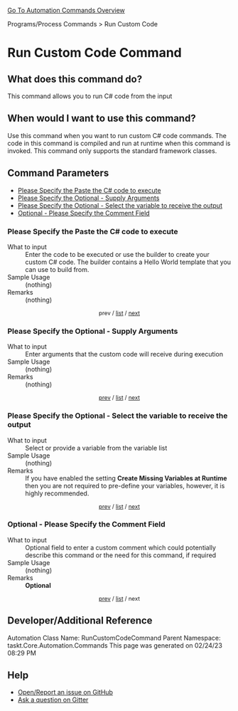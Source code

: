 <!--TITLE: Run Custom Code Command -->
<!-- SUBTITLE: a command in the Programs/Process Commands group. -->
[Go To Automation Commands Overview](/automation-commands.md)


Programs/Process Commands &gt; Run Custom Code


# Run Custom Code Command


## What does this command do?
This command allows you to run C# code from the input


## When would I want to use this command?
Use this command when you want to run custom C# code commands.  The code in this command is compiled and run at runtime when this command is invoked.  This command only supports the standard framework classes.


<a id="param_list"></a>
## Command Parameters
- [Please Specify the Paste the C# code to execute](#param_0)
- [Please Specify the Optional - Supply Arguments](#param_1)
- [Please Specify the Optional - Select the variable to receive the output](#param_2)
- [Optional - Please Specify the Comment Field](#param_3)


<a id="param_0"></a>
### Please Specify the Paste the C# code to execute


<dl>
<dt>What to input</dt><dd>Enter the code to be executed or use the builder to create your custom C# code.  The builder contains a Hello World template that you can use to build from.</dd>
<dt>Sample Usage</dt><dd>(nothing)</dd>
<dt>Remarks</dt><dd>(nothing)</dd>
</dl>




<div style="font-size: 90%; text-align: center">


prev / [list](#param_list) / [next](#param_1)


</div>


<a id="param_1"></a>
### Please Specify the Optional - Supply Arguments


<dl>
<dt>What to input</dt><dd>Enter arguments that the custom code will receive during execution</dd>
<dt>Sample Usage</dt><dd>(nothing)</dd>
<dt>Remarks</dt><dd>(nothing)</dd>
</dl>




<div style="font-size: 90%; text-align: center">


[prev](#param_1) / [list](#param_list) / [next](#param_2)


</div>


<a id="param_2"></a>
### Please Specify the Optional - Select the variable to receive the output


<dl>
<dt>What to input</dt><dd>Select or provide a variable from the variable list</dd>
<dt>Sample Usage</dt><dd>(nothing)</dd>
<dt>Remarks</dt><dd>If you have enabled the setting <strong>Create Missing Variables at Runtime</strong> then you are not required to pre-define your variables, however, it is highly recommended.</dd>
</dl>




<div style="font-size: 90%; text-align: center">


[prev](#param_2) / [list](#param_list) / [next](#param_3)


</div>


<a id="param_3"></a>
### Optional - Please Specify the Comment Field


<dl>
<dt>What to input</dt><dd>Optional field to enter a custom comment which could potentially describe this command or the need for this command, if required</dd>
<dt>Sample Usage</dt><dd>(nothing)</dd>
<dt>Remarks</dt><dd><strong>Optional</strong><br></dd>
</dl>




<div style="font-size: 90%; text-align: center">


[prev](#param_3) / [list](#param_list) / next


</div>


## Developer/Additional Reference
Automation Class Name: RunCustomCodeCommand
Parent Namespace: taskt.Core.Automation.Commands
This page was generated on 02/24/23 08:29 PM


## Help
- [Open/Report an issue on GitHub](https://github.com/rcktrncn/taskt/issues/new)
- [Ask a question on Gitter](https://gitter.im/taskt-rpa/Lobby)

